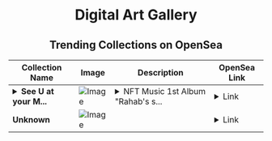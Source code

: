 <div align="center">

# Digital Art Gallery

## Trending Collections on OpenSea

| Collection Name                       | Image                                                                                     | Description                       | OpenSea Link                                                                                          |
|---------------------------------------|-------------------------------------------------------------------------------------------|-----------------------------------|--------------------------------------------------------------------------------------------------------|
| **<details><summary>See U at your M...</summary>See U at your Metaverse #003</details>** | ![Image](https://i.seadn.io/s/raw/files/46905536baf45bbfeadd32d91fce5a45.webp?w=500&auto=format?w=200&auto=format) | <details><summary>NFT Music 1st Album "Rahab's s...</summary>NFT Music 1st Album "Rahab's shadow is Sister Luka"の１曲からインスパイアされたNFTアート。</details> | <details><summary>Link</summary>[See U at your Metaverse #003](https://opensea.io/collection/see-u-at-your-metaverse-003-1)</details> |
| **Unknown** | ![Image](https://i.seadn.io/s/raw/files/fff24123a2be006ad686b76fe519fd2f.jpg?w=500&auto=format?w=200&auto=format) |  | <details><summary>Link</summary>[Unknown](https://opensea.io/collection/unknown-172684)</details> |

</div>